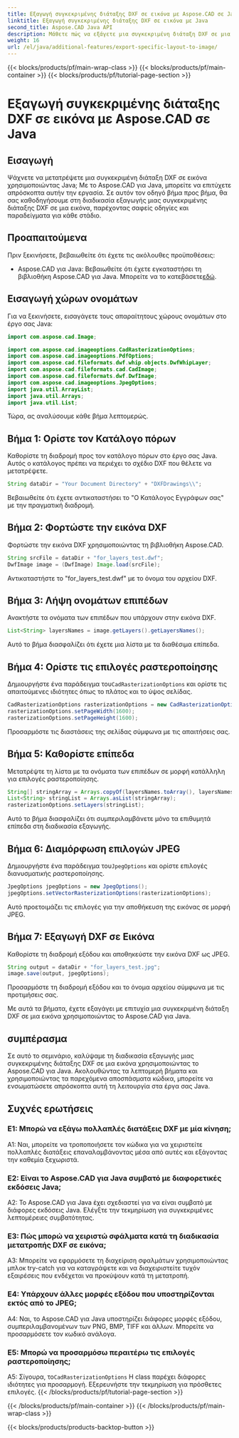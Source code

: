 ```yaml
---
title: Εξαγωγή συγκεκριμένης διάταξης DXF σε εικόνα με Aspose.CAD σε Java
linktitle: Εξαγωγή συγκεκριμένης διάταξης DXF σε εικόνα με Java
second_title: Aspose.CAD Java API
description: Μάθετε πώς να εξάγετε μια συγκεκριμένη διάταξη DXF σε μια εικόνα χρησιμοποιώντας το Aspose.CAD για Java. Ακολουθήστε τον βήμα προς βήμα οδηγό μας για απρόσκοπτη ενσωμάτωση.
weight: 16
url: /el/java/additional-features/export-specific-layout-to-image/
---
```


{{< blocks/products/pf/main-wrap-class >}}
{{< blocks/products/pf/main-container >}}
{{< blocks/products/pf/tutorial-page-section >}}

# Εξαγωγή συγκεκριμένης διάταξης DXF σε εικόνα με Aspose.CAD σε Java

## Εισαγωγή

Ψάχνετε να μετατρέψετε μια συγκεκριμένη διάταξη DXF σε εικόνα χρησιμοποιώντας Java; Με το Aspose.CAD για Java, μπορείτε να επιτύχετε απρόσκοπτα αυτήν την εργασία. Σε αυτόν τον οδηγό βήμα προς βήμα, θα σας καθοδηγήσουμε στη διαδικασία εξαγωγής μιας συγκεκριμένης διάταξης DXF σε μια εικόνα, παρέχοντας σαφείς οδηγίες και παραδείγματα για κάθε στάδιο.

## Προαπαιτούμενα

Πριν ξεκινήσετε, βεβαιωθείτε ότι έχετε τις ακόλουθες προϋποθέσεις:

-  Aspose.CAD για Java: Βεβαιωθείτε ότι έχετε εγκαταστήσει τη βιβλιοθήκη Aspose.CAD για Java. Μπορείτε να το κατεβάσετε[εδώ](https://releases.aspose.com/cad/java/).

## Εισαγωγή χώρων ονομάτων

Για να ξεκινήσετε, εισαγάγετε τους απαραίτητους χώρους ονομάτων στο έργο σας Java:

```java
import com.aspose.cad.Image;

import com.aspose.cad.imageoptions.CadRasterizationOptions;
import com.aspose.cad.imageoptions.PdfOptions;
import com.aspose.cad.fileformats.dwf.whip.objects.DwfWhipLayer;
import com.aspose.cad.fileformats.cad.CadImage;
import com.aspose.cad.fileformats.dwf.DwfImage;
import com.aspose.cad.imageoptions.JpegOptions;
import java.util.ArrayList;
import java.util.Arrays;
import java.util.List;
```

Τώρα, ας αναλύσουμε κάθε βήμα λεπτομερώς.

## Βήμα 1: Ορίστε τον Κατάλογο πόρων

Καθορίστε τη διαδρομή προς τον κατάλογο πόρων στο έργο σας Java. Αυτός ο κατάλογος πρέπει να περιέχει το σχέδιο DXF που θέλετε να μετατρέψετε.

```java
String dataDir = "Your Document Directory" + "DXFDrawings\\";
```

Βεβαιωθείτε ότι έχετε αντικαταστήσει το "Ο Κατάλογος Εγγράφων σας" με την πραγματική διαδρομή.

## Βήμα 2: Φορτώστε την εικόνα DXF

Φορτώστε την εικόνα DXF χρησιμοποιώντας τη βιβλιοθήκη Aspose.CAD.

```java
String srcFile = dataDir + "for_layers_test.dwf";
DwfImage image = (DwfImage) Image.load(srcFile);
```

Αντικαταστήστε το "for_layers_test.dwf" με το όνομα του αρχείου DXF.

## Βήμα 3: Λήψη ονομάτων επιπέδων

Ανακτήστε τα ονόματα των επιπέδων που υπάρχουν στην εικόνα DXF.

```java
List<String> layersNames = image.getLayers().getLayersNames();
```

Αυτό το βήμα διασφαλίζει ότι έχετε μια λίστα με τα διαθέσιμα επίπεδα.

## Βήμα 4: Ορίστε τις επιλογές ραστεροποίησης

 Δημιουργήστε ένα παράδειγμα του`CadRasterizationOptions` και ορίστε τις απαιτούμενες ιδιότητες όπως το πλάτος και το ύψος σελίδας.

```java
CadRasterizationOptions rasterizationOptions = new CadRasterizationOptions();
rasterizationOptions.setPageWidth(1600);
rasterizationOptions.setPageHeight(1600);
```

Προσαρμόστε τις διαστάσεις της σελίδας σύμφωνα με τις απαιτήσεις σας.

## Βήμα 5: Καθορίστε επίπεδα

Μετατρέψτε τη λίστα με τα ονόματα των επιπέδων σε μορφή κατάλληλη για επιλογές ραστεροποίησης.

```java
String[] stringArray = Arrays.copyOf(layersNames.toArray(), layersNames.toArray().length, String[].class);
List<String> stringList = Arrays.asList(stringArray);
rasterizationOptions.setLayers(stringList);
```

Αυτό το βήμα διασφαλίζει ότι συμπεριλαμβάνετε μόνο τα επιθυμητά επίπεδα στη διαδικασία εξαγωγής.

## Βήμα 6: Διαμόρφωση επιλογών JPEG

 Δημιουργήστε ένα παράδειγμα του`JpegOptions` και ορίστε επιλογές διανυσματικής ραστεροποίησης.

```java
JpegOptions jpegOptions = new JpegOptions();
jpegOptions.setVectorRasterizationOptions(rasterizationOptions);
```

Αυτό προετοιμάζει τις επιλογές για την αποθήκευση της εικόνας σε μορφή JPEG.

## Βήμα 7: Εξαγωγή DXF σε Εικόνα

Καθορίστε τη διαδρομή εξόδου και αποθηκεύστε την εικόνα DXF ως JPEG.

```java
String output = dataDir + "for_layers_test.jpg";
image.save(output, jpegOptions);
```

Προσαρμόστε τη διαδρομή εξόδου και το όνομα αρχείου σύμφωνα με τις προτιμήσεις σας.

Με αυτά τα βήματα, έχετε εξαγάγει με επιτυχία μια συγκεκριμένη διάταξη DXF σε μια εικόνα χρησιμοποιώντας το Aspose.CAD για Java.

## συμπέρασμα

Σε αυτό το σεμινάριο, καλύψαμε τη διαδικασία εξαγωγής μιας συγκεκριμένης διάταξης DXF σε μια εικόνα χρησιμοποιώντας το Aspose.CAD για Java. Ακολουθώντας τα λεπτομερή βήματα και χρησιμοποιώντας τα παρεχόμενα αποσπάσματα κώδικα, μπορείτε να ενσωματώσετε απρόσκοπτα αυτή τη λειτουργία στα έργα σας Java.

## Συχνές ερωτήσεις

### Ε1: Μπορώ να εξάγω πολλαπλές διατάξεις DXF με μία κίνηση;

A1: Ναι, μπορείτε να τροποποιήσετε τον κώδικα για να χειριστείτε πολλαπλές διατάξεις επαναλαμβάνοντας μέσα από αυτές και εξάγοντας την καθεμία ξεχωριστά.

### Ε2: Είναι το Aspose.CAD για Java συμβατό με διαφορετικές εκδόσεις Java;

A2: Το Aspose.CAD για Java έχει σχεδιαστεί για να είναι συμβατό με διάφορες εκδόσεις Java. Ελέγξτε την τεκμηρίωση για συγκεκριμένες λεπτομέρειες συμβατότητας.

### Ε3: Πώς μπορώ να χειριστώ σφάλματα κατά τη διαδικασία μετατροπής DXF σε εικόνα;

A3: Μπορείτε να εφαρμόσετε τη διαχείριση σφαλμάτων χρησιμοποιώντας μπλοκ try-catch για να καταγράψετε και να διαχειριστείτε τυχόν εξαιρέσεις που ενδέχεται να προκύψουν κατά τη μετατροπή.

### Ε4: Υπάρχουν άλλες μορφές εξόδου που υποστηρίζονται εκτός από το JPEG;

A4: Ναι, το Aspose.CAD για Java υποστηρίζει διάφορες μορφές εξόδου, συμπεριλαμβανομένων των PNG, BMP, TIFF και άλλων. Μπορείτε να προσαρμόσετε τον κωδικό ανάλογα.

### Ε5: Μπορώ να προσαρμόσω περαιτέρω τις επιλογές ραστεροποίησης;

 Α5: Σίγουρα, το`CadRasterizationOptions` Η class παρέχει διάφορες ιδιότητες για προσαρμογή. Εξερευνήστε την τεκμηρίωση για πρόσθετες επιλογές.
{{< /blocks/products/pf/tutorial-page-section >}}

{{< /blocks/products/pf/main-container >}}
{{< /blocks/products/pf/main-wrap-class >}}

{{< blocks/products/products-backtop-button >}}
